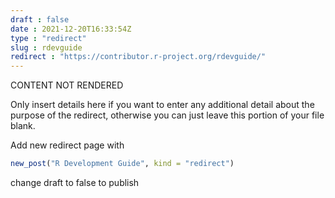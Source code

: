 ```yaml
---
draft : false
date : 2021-12-20T16:33:54Z
type : "redirect"
slug : rdevguide
redirect : "https://contributor.r-project.org/rdevguide/"
---
```

CONTENT NOT RENDERED

Only insert details here if you want to enter any additional detail about the purpose of the redirect, otherwise you can just leave this portion of your file blank. 

Add new redirect page with 

```r
new_post("R Development Guide", kind = "redirect")
```

change draft to false to publish